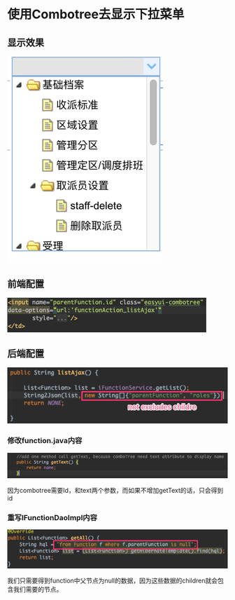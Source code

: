# 使用Combotree去显示下拉菜单

## 显示效果

![](../../../../.gitbook/assets/image%20%2898%29.png)

## 前端配置

![](../../../../.gitbook/assets/image%20%2834%29.png)

## 后端配置

![](../../../../.gitbook/assets/image%20%2845%29.png)

### 修改function.java内容

![](../../../../.gitbook/assets/image%20%28101%29.png)

因为combotree需要Id，和text两个参数，而如果不增加getText的话，只会得到id

### 重写IFunctionDaoImpl内容

![](../../../../.gitbook/assets/image%20%282%29.png)

我们只需要得到function中父节点为null的数据，因为这些数据的children就会包含我们需要的节点。

